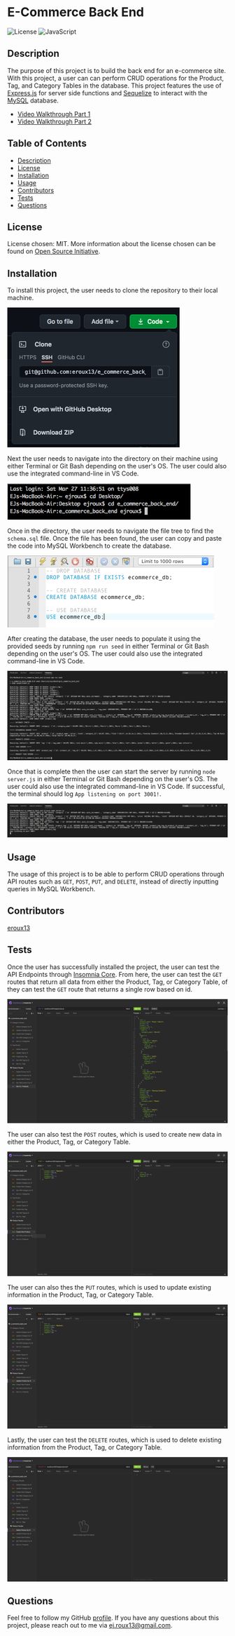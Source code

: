 # E-Commerce Back End

![License](https://img.shields.io/badge/License-MIT-blue)
![JavaScript](https://img.shields.io/badge/JavaScript-100.0%25-yellow)

## Description

The purpose of this project is to build the back end for an e-commerce site. With this project, a user can can perform CRUD operations for the Product, Tag, and Category Tables in the database. This project features the use of [Express.js](https://expressjs.com/) for server side functions and [Sequelize](https://sequelize.org/) to interact with the [MySQL](https://www.mysql.com/) database.

- [Video Walkthrough Part 1](https://drive.google.com/file/d/1fxwr5rhaKRIGdhfsRsO_IsErI7L9vdnZ/view)
- [Video Walkthrough Part 2](https://drive.google.com/file/d/13KfSghqan3pknrAqVgZ77lPTgr3uDYZP/view)

## Table of Contents

- [Description](#description)
- [License](#license)
- [Installation](#installation)
- [Usage](#usage)
- [Contributors](#contributors)
- [Tests](#tests)
- [Questions](#questions)

## License

License chosen: MIT.
More information about the license chosen can be found on [Open Source Initiative](https://opensource.org/licenses/MIT).

## Installation

To install this project, the user needs to clone the repository to their local machine.

![Cloning Repo Screenshot](./public/assets/images/cloneScreenshot.png)

Next the user needs to navigate into the directory on their machine using either Terminal or Git Bash depending on the user's OS. The user could also use the integrated command-line in VS Code.

![Terminal Screenshot](./public/assets/images/terminalScreenshot.png)

Once in the directory, the user needs to navigate the file tree to find the `schema.sql` file. Once the file has been found, the user can copy and paste the code into MySQL Workbench to create the database.

![MySQL Workbench Screenshot](./public/assets/images/workbenchScreenshot.png)

After creating the database, the user needs to populate it using the provided seeds by running `npm run seed` in either Terminal or Git Bash depending on the user's OS. The user could also use the integrated command-line in VS Code.

![Seeding the Database](./public/assets/images/dbSeedsScreenshot.png)

Once that is complete then the user can start the server by running `node server.js` in either Terminal or Git Bash depending on the user's OS. The user could also use the integrated command-line in VS Code. If successful, the terminal should log `App listening on port 3001!`.

![Server Start](./public/assets/images/serverStartScreenshot.png)

## Usage

The usage of this project is to be able to perform CRUD operations through API routes such as `GET`, `POST`, `PUT`, and `DELETE`, instead of directly inputting queries in MySQL Workbench.

## Contributors

[eroux13](https://www.github.com/eroux13)

## Tests

Once the user has successfully installed the project, the user can test the API Endpoints through [Insomnia Core](https://insomnia.rest/). From here, the user can test the `GET` routes that return all data from either the Product, Tag, or Category Table, of they can test the `GET` route that returns a single row based on id.

![GET Test Screenshot](./public/assets/images/getTestScreenshot.png)

The user can also test the `POST` routes, which is used to create new data in either the Product, Tag, or Category Table.

![POST Test Screenshot](./public/assets/images/postTestScreenshot.png)

The user can also thes the `PUT` routes, which is used to update existing information in the Product, Tag, or Category Table.

![PUT Test Screenshot](./public/assets/images/putTestScreenshot.png)

Lastly, the user can test the `DELETE` routes, which is used to delete existing information from the Product, Tag, or Category Table.

![DELETE Test Screenshot](./public/assets/images/deleteTestScreenshot.png)

## Questions

Feel free to follow my GitHub [profile](https://www.github.com/eroux13).
If you have any questions about this project, please reach out to me via ej.roux13@gmail.com.
